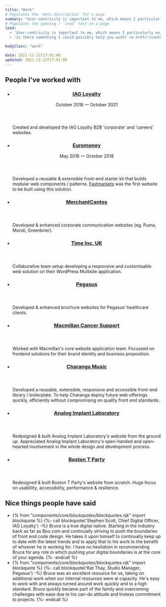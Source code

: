 ```yaml
---
title: "Work"
# Populates the `meta description` for a page
summary: "User-centricity is important to me, which means I particularly enjoy building web interfaces that are usable, accessible, performant, resilient and as future-friendly as possible."
# Populates the opening / `lead` text on a page
lead:
  - 'User-centricity is important to me, which means I particularly enjoy building web interfaces that are usable, accessible, performant, resilient and as future-friendly as possible.'
  - 'Is there something I could possibly help you with? <a href="/contact">Get in touch</a>.'

bodyClass: "work"

date: 2021-11-22T17:01:00
updated: 2021-11-22T17:01:00
---
```


<section aria-labelledby="companies" class="companies">
  <h2 id="companies">People I've worked with</h2>
  <ul role="list" class="auto-grid | no-list">
    <li>
      <article class="card card--stacked">
        <div class="card__content">
          <header class="card__header">
            <h3 class="card__title">
              <a href="https://iagloyalty.com">IAG Loyalty</a>
            </h3>
            <span class="date-time">October 2018 &mdash; October 2021</span>
          </header>
          <div class="card__body">
            <p>Created and developed the IAG Loyalty B2B 'corporate' and 'careers' websites.</p>
          </div>
        </div>
      </article>
    </li>
    <li>
      <article class="card card--stacked">
        <div class="card__content">
          <header class="card__header">
            <h3 class="card__title">
              <a href="https://www.euromoneyplc.com">Euromoney</a>
            </h3>
            <span class="date-time">May 2018 &mdash; October 2018</span>
          </header>
          <div class="card__body">
            <p>Developed a reusable & extensible front-end starter kit that builds modular web components / patterns. <a href="https://www.fastmarkets.com">Fastmarkets</a> was the first website to be built using this solution.</p>
          </div>
        </div>
      </article>
    </li>
    <li>
      <article class="card card--stacked">
        <div class="card__content">
          <header class="card__header">
            <h3 class="card__title">
              <a href="https://www.merchantcantos.com">MerchantCantos</a>
            </h3>
          </header>
          <div class="card__body">
            <p>Developed & enhanced corporate communication websites (eg. Puma, Mondi, Greenbrier).</p>
          </div>
        </div>
      </article>
    </li>
    <li>
      <article class="card card--stacked">
        <div class="card__content">
          <header class="card__header">
            <h3 class="card__title">
              <a href="https://www.timeincuk.com">Time Inc. UK</a>
            </h3>
          </header>
          <div class="card__body">
            <p>Collaborative team setup developing a responsive and customisable web solution on their WordPress Multisite application.</p>
          </div>
        </div>
      </article>
    </li>
    <li>
      <article class="card card--stacked">
        <div class="card__content">
          <header class="card__header">
            <h3 class="card__title">
              <a href="http://www.thisispegasus.co.uk">Pegasus</a>
            </h3>
          </header>
          <div class="card__body">
            <p>Developed & enhanced brochure websites for Pegasus’ healthcare clients.</p>
          </div>
        </div>
      </article>
    </li>
    <li>
      <article class="card card--stacked">
        <div class="card__content">
          <header class="card__header">
            <h3 class="card__title">
              <a href="https://www.macmillan.org.uk">Macmillan Cancer Support</a>
            </h3>
          </header>
          <div class="card__body">
            <p>Worked with Macmillan's core website application team. Focussed on frontend solutions for their brand identity and business proposition.</p>
          </div>
        </div>
      </article>
    </li>
    <li>
      <article class="card card--stacked">
        <div class="card__content">
          <header class="card__header">
            <h3 class="card__title">
              <a href="https://charanga.com">Charanga Music</a>
            </h3>
          </header>
          <div class="card__body">
            <p>Developed a reusable, extensible, responsive and accessible front-end library / boilerplate. To help Charanga deploy future web offerings quickly, efficiently without compromising on quality front end standards.</p>
          </div>
        </div>
      </article>
    </li>
    <li>
      <article class="card card--stacked">
        <div class="card__content">
          <header class="card__header">
            <h3 class="card__title">
              <a href="http://analog-lab.co.uk">Analog Implant Laboratory</a>
            </h3>
          </header>
          <div class="card__body">
            <p>Redesigned & built Analog Implant Laboratory's website from the ground up. Appreciated Analog Implant Laboratory's open-handed and open-hearted involvement in the whole design and development process.</p>
          </div>
        </div>
      </article>
    </li>
    <li>
      <article class="card card--stacked">
        <div class="card__content">
          <header class="card__header">
            <h3 class="card__title">
              <a href="https://bostontparty.co.za">Boston T Party</a>
            </h3>
          </header>
          <div class="card__body">
            <p>Redesigned & built Boston T Party's website from scratch. Huge focus on usablility, accessibility, performance & resilience.</p>
          </div>
        </div>
      </article>
    </li>
  </ul>
</section>

<section aria-labelledby="testimonials" class="testimonials">
  <h2 id="testimonials">Nice things people have said</h2>
  <ul role="list" class="auto-grid | no-list">
    <li>
    {% from "components/core/blockquotes/blockquotes.njk" import blockquote %}
    {%- call blockquote('Stephen Scott, Chief Digital Officer, IAG Loyalty') -%}
      Bruce is a true digital native. Starting in the industry back as far as Boo.com and continually striving to push the boundaries of front end code design. He takes it upon himself to continually keep up to date with the latest trends and to apply that to his work to the benefit of whoever he is working for. I have no hesitation in recommending Bruce for any role in which pushing your digital boundaries is at the core of your agenda.
    {%- endcall %}
    </li>
    <li>
    {% from "components/core/blockquotes/blockquotes.njk" import blockquote %}
    {%- call blockquote('Kat Thay, Studio Manager, Pegasus') -%}
      Bruce was an excellent resource for us, taking on additional work when our internal resources were at capacity. He's easy to work with and always turned around work quickly and to a high standard. Bruce quickly became part of the family and overcoming challenges with ease due to his can-do attitude and tireless commitment to projects.
    {%- endcall %}
    </li>
  </ul>
</section>
